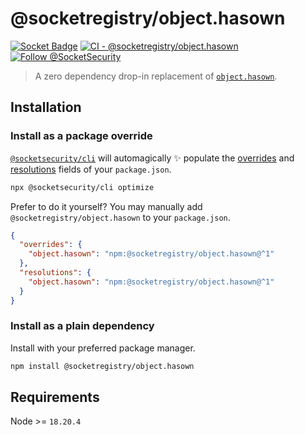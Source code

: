 # @socketregistry/object.hasown

[![Socket Badge](https://socket.dev/api/badge/npm/package/@socketregistry/object.hasown)](https://socket.dev/npm/package/@socketregistry/object.hasown)
[![CI - @socketregistry/object.hasown](https://github.com/SocketDev/socket-registry-js/actions/workflows/test.yml/badge.svg)](https://github.com/SocketDev/socket-registry-js/actions/workflows/test.yml)
[![Follow @SocketSecurity](https://img.shields.io/twitter/follow/SocketSecurity?style=social)](https://twitter.com/SocketSecurity)

> A zero dependency drop-in replacement of
> [`object.hasown`](https://www.npmjs.com/package/object.hasown).

## Installation

### Install as a package override

[`@socketsecurity/cli`](https://www.npmjs.com/package/@socketsecurity/cli) will
automagically :sparkles: populate the
[overrides](https://docs.npmjs.com/cli/v9/configuring-npm/package-json#overrides)
and [resolutions](https://yarnpkg.com/configuration/manifest#resolutions) fields
of your `package.json`.

```sh
npx @socketsecurity/cli optimize
```

Prefer to do it yourself? You may manually add `@socketregistry/object.hasown`
to your `package.json`.

```json
{
  "overrides": {
    "object.hasown": "npm:@socketregistry/object.hasown@^1"
  },
  "resolutions": {
    "object.hasown": "npm:@socketregistry/object.hasown@^1"
  }
}
```

### Install as a plain dependency

Install with your preferred package manager.

```sh
npm install @socketregistry/object.hasown
```

## Requirements

Node >= `18.20.4`
